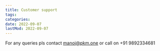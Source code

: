 ```yaml
---
title: Customer support
tags:
categories:
date: 2022-09-07
lastMod: 2022-09-07
---
```

For any queries pls contact manoj@pkm.one or call on +91 9892334681
